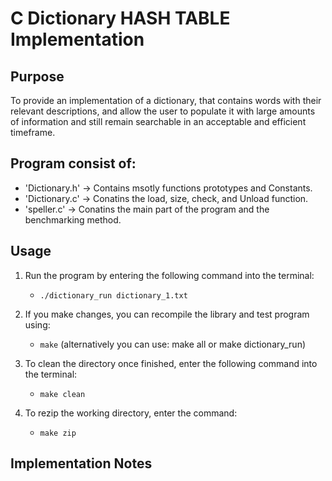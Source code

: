 # C Dictionary HASH TABLE Implementation

## Purpose 
To provide an implementation of a dictionary, that contains words with their relevant descriptions, and allow the user to   populate it with large amounts of information and still remain searchable in an acceptable and efficient timeframe.

## Program consist of:

* 'Dictionary.h' -> Contains msotly functions prototypes and Constants.
* 'Dictionary.c' -> Conatins the load, size, check, and Unload function.
* 'speller.c'    -> Conatins the main part of the program and the benchmarking method.

## Usage
1. Run the program by entering the following command into the terminal:
    * `./dictionary_run dictionary_1.txt`
    
2. If you make changes, you can recompile the library and test program using:
    * `make` (alternatively you can use: make all or make dictionary_run)

3. To clean the directory once finished, enter the following command into the terminal:
    * `make clean`

4. To rezip the working directory, enter the command:
    * `make zip`
    
## Implementation Notes
